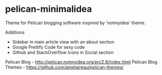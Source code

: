 pelican-minimalidea
===================

Theme for Pelican blogging software inspired by 'notmyidea' theme.

Additions
- Sidebar in main article view with an about section
- Google Prettify Code for sexy code
- Github and StackOverflow Icons in Social section

Pelican Blog - http://pelican.notmyidea.org/en/2.8/index.html
Pelican Blog Themes - https://github.com/ametaireau/pelican-themes/

